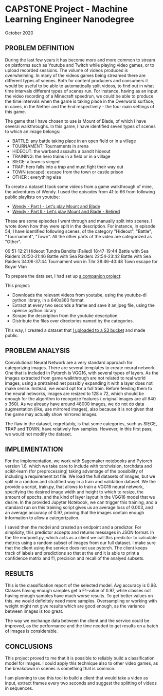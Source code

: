 # CAPSTONE Project - Machine Learning Engineer Nanodegree

October 2020

## PROBLEM DEFINITION


During the last few years it has become more and more common to stream on platforms such as Youtube and Twitch while playing video games, or to upload recorded sessions. The volume of videos produced is overwhelming. In many of the videos games being streamed there are different types of scenes. Both for content producers and consumers it would be useful to be able to automatically split videos, to find out in what time intervals different types of scenes run. For instance, having as an input the video recording of a Minecraft speedrun, we could be able to produce the time intervals when the game is taking place in the Overworld surface, in caves, in the Nether and the End respectively - the four main settings of this game.

The game that I have chosen to use is Mount of Blade, of which I have several walkthroughs. In this game, I have identified seven types of scenes to which an image belongs:

* BATTLE: any battle taking place in an open field or in a village 
* TOURNAMENT: Tournaments in arena 
* HIDEOUT: the warband assaults a bandit hideout 
* TRAINING: the hero trains in a field or in a village 
* SIEGE: a town is sieged 
* TRAP: hero falls into a trap and must fight their way out 
* TOWN (escape): escape from the town or castle prison 
* OTHER : everything else 

To create a dataset I took some videos from a game walkthrough of mine, the adventures of Wendy. I used the episodes from 41 to 66 from following public playlists on youtube: 

* [Wendy - Part I -  Let's play Mount and Blade](https://www.youtube.com/watch?v=ei-ZqMq0PDY&list=PLNP_nRm4k4jd-AJ0GwTPS1ld2YP8FdT4h)
* [Wendy - Part II - Let's play Mount and Blade - Retired](https://www.youtube.com/watch?v=pnP3b5wXMZM&list=PLNP_nRm4k4jfNLo7FkjXewFH9Xe5Uc2Pa) 

These are some episodes I went through and manually split into scenes. I wrote down how they were split in the description. For instance, in episode 54, I have identified following scenes, of the category "Hideout", "Battle", "Tournament", "Town". All the other parts of the video are categorized as "Other".  

09:51-12:21 Hideout Tundra Bandits (Failed)
18:47-19:44 Battle with Sea Raiders
20:50-21:46 Battle with Sea Raiders
22:54-23:42 Battle with Sea Raiders
34:06-37:44 Tournament won in Tihr
38:46-40:48 Town escape for Boyar Vlan 

To prepare the data set, I had set up [a companion project](https://github.com/diegoami/DA_split_youtube_frames_s3/tree/support_playlists):
 
This project:
- Downloads the relevant videos from youtube, using the youtube-dl python library, in a 640x360 format
- Extract at every two seconds a frame and save it an jpeg file, using the opencv python library
- Scrape the description from the youtube description
- Distribute the files over directories named by the categories.

This way, I created a dataset that [I uploaded to a S3 bucket](https://da-youtube-ml.s3.eu-central-1.amazonaws.com/wendy-cnn/frames/wendy_cnn_frames_data.zip) and made public.


## PROBLEM ANALYSIS

Convolutional Neural Network are a very standard approach for categorizing images. There are several templates to create neural network. One that is included in Pytorch is VGG16, with several types of layers. 
As the images extracted from game walkthrough are not related to real world images, using a pretrained net possibly expanding it with a layer does not make sense. Instead, we would opt for a full train.
Before feeding them to the neural networks, images are resized to 128 x 72, which should be enough for the algorithm to recognize features ( original images are all 640 x 360). As we already have around 48000 images, we do not do data augmentation (like, use mirrored images), also because it is not given that the game may actually show mirrored images.

The flaw in the dataset, regrettably, is that some categories, such as SIEGE, TRAP and TOWN, have relatively few samples. However, in this first pass, we would not modify the dataset. 

## IMPLEMENTATION

For the implementation, we work with Sagemaker notebooks and Pytorch version 1.6, which we take care to include with torchvision, torchdata and scikit-learn (for preprocessing) taking advantage of the possibility of including a requirement.txt file.
We load the full datasets of images, but we split in a random and stratified way in a train and validation dataset. We the provide a script, train.py, that allows to train a VGG16 neural network, specifying the desired image width and height to which to resize, the amount of epochs, and the kind of layer layout in the VGG16 model that we desire.
In the provided Jupyter Notebook, we can trigger this training, and a standard run on this training script gives us an average loss of 0.003, and an average accuracy of 0.97, proving that the images contain enough information to allow a categorization.

I saved then the model and created an endpoint and a predictor. For simplicity, this predictor accepts and returns messages in JSON format. In the file endpoint.py, which acts as a client we call this predictor to calculate metrics using a random subset of images from our full dataset. I make sure that the client using the service does not use pytorch. 
The client keeps track of labels and predictions so that at the end it is able to print a confidence matrix and f1, precision and recall of the analyed subsets.

## RESULTS

This is the classification report of the selected model. Avg accuracy is 0.98. Classes having enough samples get a F1-value of 0.97, while classes not having enough samples have much worse results. To get better values on this, we would definitely need more samples. Oversampling or working with weight might not give results which are good enough, as the variance between images is too great. 	

The way we exchange data between the client and the service could be improved, as the performance and the time needed to get results on a batch of images is considerable.
 
## CONCLUSIONS

This project proved to me that it is possible to reliably build a classification model for images. I could apply this technique also to other video games, as the breakdown in scenes is something that is common.

I am planning to use this tool to build a client that would take a video as input, extract frames every two seconds and suggest the splitting of videos in sequences. 


